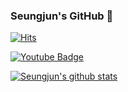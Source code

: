 ### Seungjun's GitHub 👋


  [![Hits](https://hits.seeyoufarm.com/api/count/incr/badge.svg?url=https%3A%2F%2Fgithub.com%2Fmickymicmouse&count_bg=%23B93DC8&title_bg=%23555555&icon=&icon_color=%23E7E7E7&title=visited&edge_flat=false)](https://hits.seeyoufarm.com)


  [![Youtube Badge](https://img.shields.io/badge/Youtube-ff0000?style=flat-square&logo=youtube&link=https://https://www.youtube.com/channel/UCBItQGA8zPyvan3GxDHvahA)](https://www.youtube.com/channel/UCBItQGA8zPyvan3GxDHvahA)


  [![Seungjun's github stats](https://github-readme-stats.vercel.app/api?username=mickymicmouse)](https://github.com/anuraghazra/github-readme-stats)




<!--
**mickymicmouse/mickymicmouse** is a ✨ _special_ ✨ repository because its `README.md` (this file) appears on your GitHub profile.

Here are some ideas to get you started:

- 🔭 I’m currently working on ...
- 🌱 I’m currently learning ...
- 👯 I’m looking to collaborate on ...
- 🤔 I’m looking for help with ...
- 💬 Ask me about ...
- 📫 How to reach me: ...
- 😄 Pronouns: ...
- ⚡ Fun fact: ...
-->
